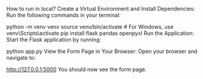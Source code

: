 How to run in local?
Create a Virtual Environment and Install Dependencies: Run the following commands in your terminal:

python -m venv venv
source venv/bin/activate  # For Windows, use venv\Scripts\activate
pip install flask pandas openpyxl
Run the Application: Start the Flask application by running:

python app.py
View the Form Page in Your Browser: Open your browser and navigate to:

http://127.0.0.1:5000
You should now see the form page.
